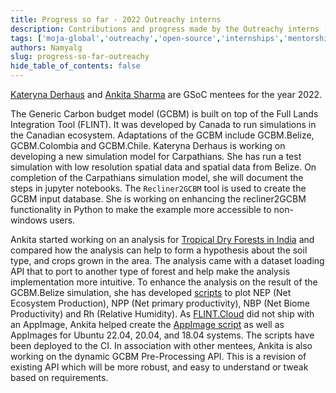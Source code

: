 ```yaml
---
title: Progress so far - 2022 Outreachy interns
description: Contributions and progress made by the Outreachy interns (2022)
tags: ['moja-global','outreachy','open-source','internships','mentorship']
authors: Namyalg
slug: progress-so-far-outreachy
hide_table_of_contents: false
---
```


[Kateryna Derhaus](https://github.com/derha) and 
[Ankita Sharma](https://github.com/ankitaS11) are GSoC mentees for the year 2022. 

The Generic Carbon budget model (GCBM) is built on top of the Full Lands Integration Tool (FLINT). It was developed by Canada to run simulations in the Canadian ecosystem. Adaptations of the GCBM include GCBM.Belize, GCBM.Colombia and GCBM.Chile. Kateryna Derhaus is working on developing a new simulation model for Carpathians. She has run a test 
simulation with low resolution spatial data and spatial data from Belize. On completion of the Carpathians simulation model, she will document the steps in jupyter notebooks. 
The `Recliner2GCBM` tool is used to create the GCBM input database. She is working on enhancing the recliner2GCBM functionality in Python to make the example more accessible to non-windows users.

Ankita started working on an analysis for [Tropical Dry Forests in India](https://github.com/ankitaS11/Outreachy-Moja-Global) and compared how the analysis can help to form a hypothesis about the soil type, and crops grown in the area. The analysis came with a dataset loading API that to port to another type of forest and help make the analysis implementation more intuitive.
To enhance the analysis on the result of the GCBM.Belize simulation, she has developed [scripts](https://github.com/ankitaS11/Moja-Global-GCBM.Belize-Analysis-Scripts) to plot NEP (Net Ecosystem Production), NPP (Net primary productivity), NBP (Net Biome Productivity) and Rh (Relative Humidity).
As [FLINT.Cloud](https://github.com/moja-global/FLINT.Cloud) did not ship with an AppImage, Ankita helped create the [AppImage script](https://github.com/ankitaS11/AppImageDataForFlint) as well as AppImages for Ubuntu 22.04, 20.04, and 18.04 systems. The scripts have been deployed to the CI.
In association with other mentees, Ankita is also working on the dynamic GCBM Pre-Processing API. This is a revision of existing API which will be more robust, and easy to understand or tweak based on requirements.


